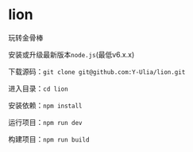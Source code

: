 # lion
玩转金骨棒

安装或升级最新版本`node.js`(最低v6.x.x)

下载源码：`git clone git@github.com:Y-Ulia/lion.git`

进入目录：`cd lion`

安装依赖：`npm install`

运行项目：`npm run dev`

构建项目：`npm run build`